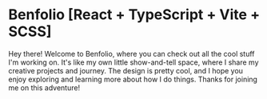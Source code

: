 # Benfolio [React + TypeScript + Vite + SCSS]

Hey there! Welcome to Benfolio, where you can check out all the cool stuff I'm working on. It's like my own little show-and-tell space, where I share my creative projects and journey. The design is pretty cool, and I hope you enjoy exploring and learning more about how I do things. Thanks for joining me on this adventure!
